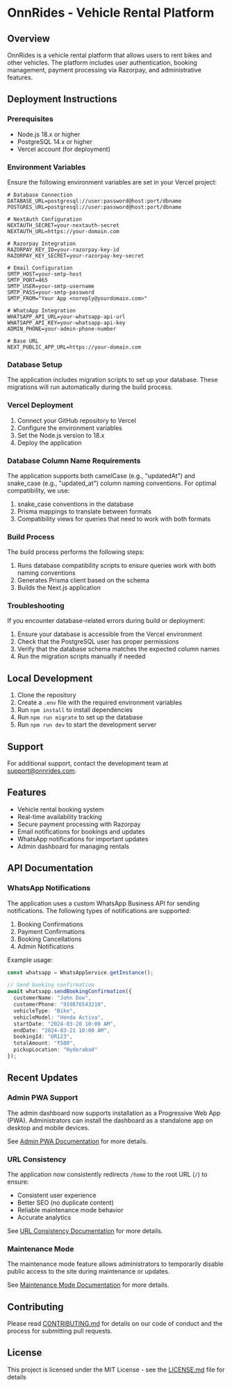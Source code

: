 # OnnRides - Vehicle Rental Platform

## Overview

OnnRides is a vehicle rental platform that allows users to rent bikes and other vehicles. The platform includes user authentication, booking management, payment processing via Razorpay, and administrative features.

## Deployment Instructions

### Prerequisites

- Node.js 18.x or higher
- PostgreSQL 14.x or higher
- Vercel account (for deployment)

### Environment Variables

Ensure the following environment variables are set in your Vercel project:

```
# Database Connection
DATABASE_URL=postgresql://user:password@host:port/dbname
POSTGRES_URL=postgresql://user:password@host:port/dbname

# NextAuth Configuration
NEXTAUTH_SECRET=your-nextauth-secret
NEXTAUTH_URL=https://your-domain.com

# Razorpay Integration
RAZORPAY_KEY_ID=your-razorpay-key-id
RAZORPAY_KEY_SECRET=your-razorpay-key-secret

# Email Configuration
SMTP_HOST=your-smtp-host
SMTP_PORT=465
SMTP_USER=your-smtp-username
SMTP_PASS=your-smtp-password
SMTP_FROM="Your App <noreply@yourdomain.com>"

# WhatsApp Integration
WHATSAPP_API_URL=your-whatsapp-api-url
WHATSAPP_API_KEY=your-whatsapp-api-key
ADMIN_PHONE=your-admin-phone-number

# Base URL
NEXT_PUBLIC_APP_URL=https://your-domain.com
```

### Database Setup

The application includes migration scripts to set up your database. These migrations will run automatically during the build process.

### Vercel Deployment

1. Connect your GitHub repository to Vercel
2. Configure the environment variables
3. Set the Node.js version to 18.x
4. Deploy the application

### Database Column Name Requirements

The application supports both camelCase (e.g., "updatedAt") and snake_case (e.g., "updated_at") column naming conventions. For optimal compatibility, we use:

1. snake_case conventions in the database
2. Prisma mappings to translate between formats
3. Compatibility views for queries that need to work with both formats

### Build Process

The build process performs the following steps:

1. Runs database compatibility scripts to ensure queries work with both naming conventions
2. Generates Prisma client based on the schema
3. Builds the Next.js application

### Troubleshooting

If you encounter database-related errors during build or deployment:

1. Ensure your database is accessible from the Vercel environment
2. Check that the PostgreSQL user has proper permissions
3. Verify that the database schema matches the expected column names
4. Run the migration scripts manually if needed

## Local Development

1. Clone the repository
2. Create a `.env` file with the required environment variables
3. Run `npm install` to install dependencies
4. Run `npm run migrate` to set up the database
5. Run `npm run dev` to start the development server

## Support

For additional support, contact the development team at support@onnrides.com.

## Features

- Vehicle rental booking system
- Real-time availability tracking
- Secure payment processing with Razorpay
- Email notifications for bookings and updates
- WhatsApp notifications for important updates
- Admin dashboard for managing rentals

## API Documentation

### WhatsApp Notifications

The application uses a custom WhatsApp Business API for sending notifications. The following types of notifications are supported:

1. Booking Confirmations
2. Payment Confirmations
3. Booking Cancellations
4. Admin Notifications

Example usage:
```typescript
const whatsapp = WhatsAppService.getInstance();

// Send booking confirmation
await whatsapp.sendBookingConfirmation({
  customerName: "John Doe",
  customerPhone: "919876543210",
  vehicleType: "Bike",
  vehicleModel: "Honda Activa",
  startDate: "2024-03-20 10:00 AM",
  endDate: "2024-03-21 10:00 AM",
  bookingId: "OR123",
  totalAmount: "₹500",
  pickupLocation: "Hyderabad"
});
```

## Recent Updates

### Admin PWA Support

The admin dashboard now supports installation as a Progressive Web App (PWA). Administrators can install the dashboard as a standalone app on desktop and mobile devices.

See [Admin PWA Documentation](docs/admin-pwa.md) for more details.

### URL Consistency

The application now consistently redirects `/home` to the root URL (`/`) to ensure:
- Consistent user experience
- Better SEO (no duplicate content)
- Reliable maintenance mode behavior
- Accurate analytics

See [URL Consistency Documentation](docs/url-consistency.md) for more details.

### Maintenance Mode

The maintenance mode feature allows administrators to temporarily disable public access to the site during maintenance or updates. 

See [Maintenance Mode Documentation](docs/maintenance-mode.md) for more details.

## Contributing

Please read [CONTRIBUTING.md](CONTRIBUTING.md) for details on our code of conduct and the process for submitting pull requests.

## License

This project is licensed under the MIT License - see the [LICENSE.md](LICENSE.md) file for details
